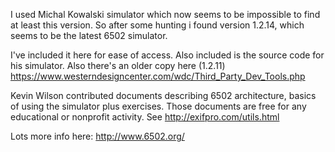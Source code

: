 I used Michal Kowalski simulator which now seems to be impossible to find at least this version. 
So after some hunting i found version 1.2.14, which seems to be the latest 6502 simulator. 

I've included it here for ease of access. Also included is the source code for his simulator. 
Also there's an older copy here (1.2.11)  https://www.westerndesigncenter.com/wdc/Third_Party_Dev_Tools.php

Kevin Wilson contributed documents describing 6502 architecture, basics of using the simulator plus exercises. 
Those documents are free for any educational or nonprofit activity. See http://exifpro.com/utils.html

Lots more info here: http://www.6502.org/

